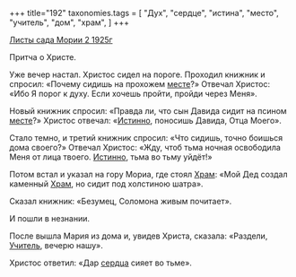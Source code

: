 +++
title="192"
taxonomies.tags = [
 "Дух",
 "сердце",
 "истина",
 "место",
 "учитель",
 "дом",
 "храм",
]
+++

[Листы сада Мории 2 1925г](/agni/1925)

Притча о Христе.   

Уже вечер настал. Христос сидел на пороге. Проходил книжник и спросил: «Почему сидишь на прохожем [месте](/tags/место)?» Отвечал Христос: «Ибо Я порог к духу. Если хочешь пройти, пройди через Меня».   

Новый книжник спросил: «Правда ли, что сын Давида сидит на псином [месте](/tags/место)?» Христос отвечал: «[Истинно](/tags/истина), поносишь Давида, Отца Моего».   

Стало темно, и третий книжник спросил: «Что сидишь, точно боишься дома своего?» Отвечал Христос: «Жду, чтоб тьма ночная освободила Меня от лица твоего. [Истинно](/tags/истина), тьма во тьму уйдёт!»   

Потом встал и указал на гору Мориа, где стоял [Храм](/tags/храм): «Мой Дед создал каменный [Храм](/tags/храм), но сидит под холстиною шатра».   

Сказал книжник: «Безумец, Соломона живым почитает».   

И пошли в незнании.   

После вышла Мария из дома и, увидев Христа, сказала: «Раздели, [Учитель](/tags/учитель), вечерю нашу».   

Христос ответил: «Дар [сердца](/tags/сердце) сияет во тьме».   

